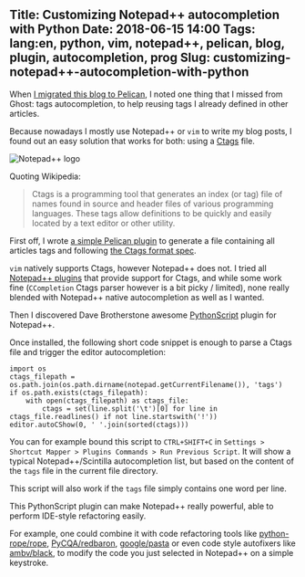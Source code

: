 Title: Customizing Notepad++ autocompletion with Python
Date: 2018-06-15 14:00
Tags: lang:en, python, vim, notepad++, pelican, blog, plugin, autocompletion, prog
Slug: customizing-notepad++-autocompletion-with-python
---

When [I migrated this blog to Pelican](https://chezsoi.org/lucas/blog/migration-du-blog-de-ghost-a-pelican.html),
I noted one thing that I missed from Ghost: tags autocompletion, to help reusing tags I already defined in other articles.

Because nowadays I mostly use Notepad++ or `vim` to write my blog posts,
I found out an easy solution that works for both: using a [Ctags](https://en.wikipedia.org/wiki/Ctags) file.

![Notepad++ logo](images/2018/06/notepad++_logo.jpg)

Quoting Wikipedia:

> Ctags is a programming tool that generates an index (or tag) file of names found in source and header files of various programming languages.
> These tags allow definitions to be quickly and easily located by a text editor or other utility.

First off, I wrote [a simple Pelican plugin](https://github.com/getpelican/pelican-plugins/pull/1038) to generate
a file containing all articles tags and following [the Ctags format spec](http://ctags.sourceforge.net/FORMAT).

`vim` natively supports Ctags, however Notepad++ does not.
I tried all [Notepad++ plugins](http://docs.notepad-plus-plus.org/index.php?title=Plugin_Central) that provide support for Ctags,
and while some work fine (`CCompletion` Ctags parser however is a bit picky / limited),
none really blended with Notepad++ native autocompletion as well as I wanted.

Then I discovered Dave Brotherstone awesome [PythonScript](https://github.com/bruderstein/PythonScript) plugin for Notepad++.

Once installed, the following short code snippet is enough to parse a Ctags file and trigger the editor autocompletion:
```
import os
ctags_filepath = os.path.join(os.path.dirname(notepad.getCurrentFilename()), 'tags')
if os.path.exists(ctags_filepath):
    with open(ctags_filepath) as ctags_file:
        ctags = set(line.split('\t')[0] for line in ctags_file.readlines() if not line.startswith('!'))
editor.autoCShow(0, ' '.join(sorted(ctags)))
```

You can for example bound this script to `CTRL+SHIFT+C` in `Settings > Shortcut Mapper > Plugins Commands > Run Previous Script`.
It will show a typical Notepad++/Scintilla autocompletion list, but based on the content of the `tags` file in the current file directory.

This script will also work if the `tags` file simply contains one word per line.

This PythonScript plugin can make Notepad++ really powerful,
able to perform IDE-style refactoring easily.

For example, one could combine it with code refactoring tools like [python-rope/rope](https://github.com/python-rope/rope), [PyCQA/redbaron](https://github.com/PyCQA/redbaron),
[google/pasta](https://github.com/google/pasta) or even code style autofixers like [ambv/black](https://github.com/ambv/black),
to modify the code you just selected in Notepad++ on a simple keystroke.

<style>
article img { max-height: 20rem; }
</style>
